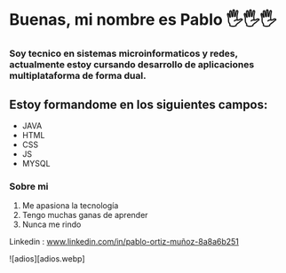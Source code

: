 # Buenas, mi nombre es **Pablo** 🖐️🖐️🖐️

### Soy tecnico en sistemas microinformaticos y redes, actualmente estoy cursando desarrollo de aplicaciones multiplataforma de forma dual.

## Estoy formandome en los siguientes campos:

- JAVA
- HTML
- CSS
- JS
- MYSQL

### Sobre mi

1. Me apasiona la tecnología
2. Tengo muchas ganas de aprender
3. Nunca me rindo

Linkedin : www.linkedin.com/in/pablo-ortiz-muñoz-8a8a6b251

   ![adios][adios.webp] 

